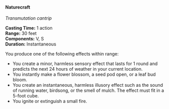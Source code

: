 #### Naturecraft
<!-- previously "Druidcraft" -->
<!-- markdownlint-disable link-image-reference-definitions -->
[_metadata_:spell_name]:- "Naturecraft"
[_metadata_:spell_original_name]:- "Druidcraft"
[_metadata_:spell_level]:- "0"
[_metadata_:spell_school]:- "transmutation"
[_metadata_:ritual]:- "false"
[_metadata_:casting_time_amount]:- "1"
[_metadata_:casting_time_unit]:- "action"
[_metadata_:range]:- "30 feet"
[_metadata_:components_verbal]:- "true"
[_metadata_:components_somatic]:- "true"
[_metadata_:components_material]:- "false"
[_metadata_:duration]:- "Instantaneous"
[_metadata_:concentration]:- "false"
[_metadata_:compared_to_wotc_srd_5.1]:- "mechanics_same_wording_different"
[_metadata_:compared_to_a5e_srd]:- "mechanics_different_wording_different"
<!-- markdownlint-disable-next-line no-emphasis-as-heading -->
_Transmutation cantrip_

**Casting Time:** 1 action \
**Range:** 30 feet \
**Components:** V, S \
**Duration:** Instantaneous

You produce one of the following effects within range:

- You create a minor, harmless sensory effect that lasts for 1 round and predicts the next 24 hours of weather in your current location.
- You instantly make a flower blossom, a seed pod open, or a leaf bud bloom.
- You create an instantaneous, harmless illusory effect such as the sound of running water, birdsong, or the smell of mulch.
  The effect must fit in a 5-foot cube.
- You ignite or extinguish a small fire.
